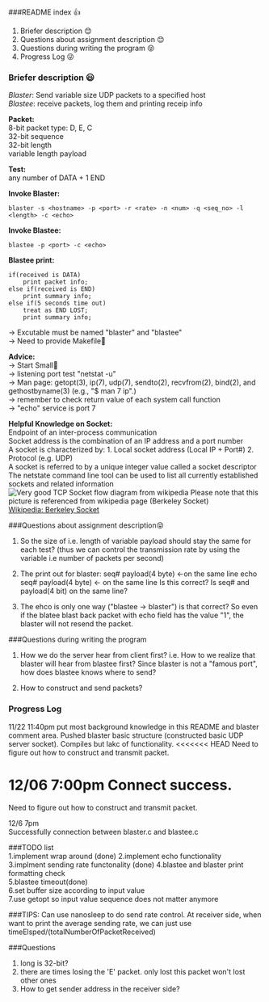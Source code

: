 ###README index :thumbsup:
1. Briefer description :blush:  
2. Questions about assignment description :blush:  
3. Questions during writing the program :stuck_out_tongue_closed_eyes:
4. Progress Log :stuck_out_tongue_winking_eye:

### Briefer description :smiley:

*Blaster*: Send variable size UDP packets to a specified host  
*Blastee*: receive packets, log them and printing receip info

**Packet:**  
8-bit packet type: D, E, C  
32-bit sequence  
32-bit length  
variable length payload  

**Test:**  
any number of DATA + 1 END

**Invoke Blaster:**  
```
blaster -s <hostname> -p <port> -r <rate> -n <num> -q <seq_no> -l <length> -c <echo>
```

**Invoke Blastee:**  
```
blastee -p <port> -c <echo>
```

**Blastee print:**  
```
if(received is DATA)
	print packet info;
else if(received is END)
	print summary info;
else if(5 seconds time out)
	treat as END LOST;
	print summary info;
```

-> Excutable must be named "blaster" and "blastee"  
-> Need to provide Makefile:see_no_evil:  

**Advice:**  
-> Start Small:baby_chick:  
-> listening port test "netstat -u"  
-> Man page: getopt(3), ip(7), udp(7), sendto(2), recvfrom(2), bind(2), and gethostbyname(3) (e.g., "$ man 7 ip".)  
-> remember to check return value of each system call function  
-> "echo" service is port 7  

**Helpful Knowledge on Socket:**  
Endpoint of an inter-process communication  
Socket address is the combination of an IP address and a port number  
A socket is characterized by: 1. Local socket address (Local IP + Port#) 2. Protocol (e.g. UDP)  
A socket is referred to by a unique integer value called a socket descriptor
The netstate command line tool can be used to list all currently established sockets and related information  
![Very good TCP Socket flow diagram from wikipedia](https://upload.wikimedia.org/wikipedia/commons/a/a1/InternetSocketBasicDiagram_zhtw.png)
Please note that this picture is referenced from wikipedia page (Berkeley Socket)  
[Wikipedia: Berkeley Socket](https://en.wikipedia.org/wiki/Berkeley_sockets)

###Questions about assignment description:stuck_out_tongue_closed_eyes:
1. So the size of <length> i.e. length of variable payload should stay the same for each test? (thus we can control the transmission rate by using the variable <rate> i.e number of packets per second)

2. The print out for blaster:
seq# payload(4 byte) <-on the same line
echo seq# payload(4 byte) <- on the same line
Is this correct? Is seq# and payload(4 bit) on the same line?

3. The ehco is only one way ("blastee -> blaster") is that correct? So even if the blatee blast back packet with echo field has the value "1", the blaster will not resend the packet.

###Questions during writing the program
1. How we do the server hear from client first? i.e. How to we realize that blaster will hear from blastee first? Since blaster is not a "famous port", how does blastee knows where to send?

2. How to construct and send packets?

### Progress Log
11/22 11:40pm
put most background knowledge in this README and blaster comment area.
Pushed blaster basic structure (constructed basic UDP server socket).
Compiles but lakc of functionality.
<<<<<<< HEAD
Need to figure out how to construct and transmit packet.  

12/06 7:00pm
Connect success.
=======
Need to figure out how to construct and transmit packet.

12/6 7pm  
Successfully connection between blaster.c and blastee.c 

###TODO list  
1.implement wrap around (done)
2.implement echo functionality  
3.implment sending rate functonality (done) 
4.blastee and blaster print formatting check  
5.blastee timeout(done)  
6.set buffer size according to input value  
7.use getopt so input value sequence does not matter anymore  

###TIPS: Can use nanosleep to do send rate control. At receiver side, when want to print the average sending rate, we can just use timeElsped/(totalNumberOfPacketReceived)

###Questions
1. long is 32-bit?
2. there are times losing the 'E' packet. only lost this packet won't lost other ones
3. How to get sender address in the receiver side?
